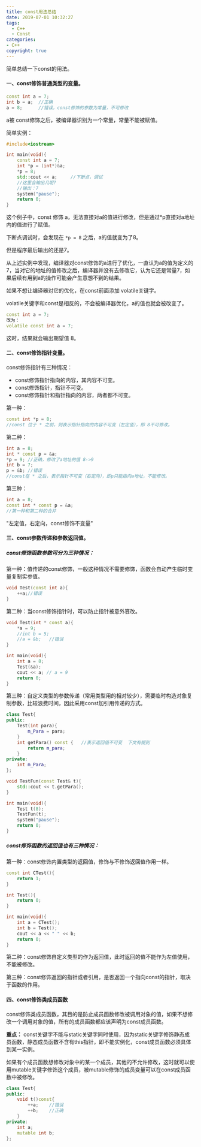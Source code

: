 ```yaml
---
title: const用法总结
date: 2019-07-01 10:32:27
tags:
  - C++
  - Const
categories: 
- C++
copyright: true
---
```


简单总结一下const的用法。

#### 一、const修饰普通类型的变量。

```c++
const int a = 7;
int b = a;	//正确
a = 8;		//错误，const修饰的参数为常量，不可修改
```

a被 const修饰之后，被编译器识别为一个常量，常量不能被赋值。

简单实例：

```c++
#include<iostream>

int main(void){
    const int a = 7;
    int *p = (int*)&a;
    *p = 8;
    std::cout << a;		//下断点，调试
    //这里会输出几呢?
    //输出：7
    system("pause");	
    return 0;
}
```

这个例子中，const 修饰 a，无法直接对a的值进行修改，但是通过*p直接对a地址内的值进行了赋值。

下断点调试时，会发现在 `*p = 8` 之后，a的值就变为了8。

但是程序最后输出的还是7。

<!--more-->

从上述实例中发现，编译器对const修饰的a进行了优化，一直认为a的值为定义的7，当对它的地址的值修改之后，编译器并没有去修改它，认为它还是常量7，如果后续有用到a的操作可能会产生意想不到的结果。

如果不想让编译器对它的优化，在const前面添加 volatile关键字。

volatile关键字和const是相反的，不会被编译器优化，a的值也就会被改变了。

```c++
const int a = 7;
改为：
volatile const int a = 7;
```

这时，结果就会输出期望值 8。

#### 二、const修饰指针变量。

const修饰指针有三种情况：

- const修饰指针指向的内容，其内容不可变。
- const修饰指针，指针不可变。
- const修饰指针和指针指向的内容，两者都不可变。

第一种：

```c++
const int *p = 8;
//const 位于 * 之前，则表示指针指向的内容不可变（左定值），即 8不可修改。
```

第二种：

```c++
int a = 8;
int * const p = &a;
*p = 9;	//正确，修改了a地址的值 8->9
int b = 7;
p = &b;	//错误
//const在 * 之后，表示指针不可变（右定向），即p只能指向a地址，不能修改。
```

第三种：

```c++
int a = 8;
const int * const p = &a;
//第一种和第二种的合并
```

"左定值，右定向，const修饰不变量"

#### 三、const参数传递和参数返回值。

##### const修饰函数参数可分为三种情况：

第一种：值传递的const修饰，一般这种情况不需要修饰，函数会自动产生临时变量复制实参值。

```c++
void Test(const int a){
    ++a;//错误
}
```

第二种：当const修饰指针时，可以防止指针被意外篡改。

```c++
void Test(int * const a){
    *a = 9;
    //int b = 5;
    //a = &b;	//错误
}

int main(void){
    int a = 8;
    Test(&a);
    cout << a; // a = 9
    return 0;
}
```

第三种：自定义类型的参数传递（常用类型用的相对较少），需要临时构造对象复制参数，比较浪费时间，因此采用const加引用传递的方式。

```c++
class Test{
public:
    Test(int para){
        m_Para = para;
    }
    int getPara() const {	//表示返回值不可变  下文有提到
        return m_para;
    }
private:
    int m_Para;
};

void TestFun(const Test& t){
    std::cout << t.getPara();
}

int main(void){
    Test t(8);
    TestFun(t);
    system("pause");
    return 0;
}
```

##### const修饰函数的返回值也有三种情况：

第一种：const修饰内置类型的返回值，修饰与不修饰返回值作用一样。

```c++
const int CTest(){
    return 1;
}

int Test(){
    return 0;
}

int main(void){
    int a = CTest();
    int b = Test();
    cout << a << " " << b;
    return 0;
}
```

第二种：const修饰自定义类型的作为返回值，此时返回的值不能作为左值使用，不能被修改。

第三种：const修饰返回的指针或者引用，是否返回一个指向const的指针，取决于函数的作用。

#### 四、const修饰类成员函数

const修饰类成员函数，其目的是防止成员函数修改被调用对象的值，如果不想修改一个调用对象的值，所有的成员函数都应该声明为const成员函数。

**重点：** const关键字不能与static关键字同时使用，因为static关键字修饰静态成员函数，静态成员函数不含有this指针，即不能实例化，const成员函数必须具体到某一实例。

如果有个成员函数想修改对象中的某一个成员，其他的不允许修改，这时就可以使用mutable关键字修饰这个成员，被mutable修饰的成员变量可以在const成员函数中被修改。

```c++
class Test{
public:
    void t()const{
        ++a;	//错误 
        ++b;	//正确
    }
private:
    int a;
    mutable int b;
};
```
